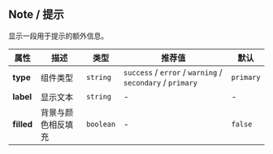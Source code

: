 ## Note / 提示

显示一段用于提示的额外信息。


<ex-code name="ex-note-basic"></ex-code>

<ex-code name="ex-note-type"></ex-code>

<ex-code name="ex-note-filled"></ex-code>

<ex-footer edit-link="https://github.com/zeit-ui/vue/edit/master/docs/en-us/components/note.md">

| 属性 | 描述 | 类型 | 推荐值 | 默认
| ---------- | ---------- | ---- |  -------------- | ------ |
| **type** | 组件类型 | `string` | `success` / `error` / `warning` / `secondary` / `primary` | `primary` |
| **label** | 显示文本 | `string` | - | - |
| **filled** | 背景与颜色相反填充 | `boolean` | - | `false` |

</ex-footer>
